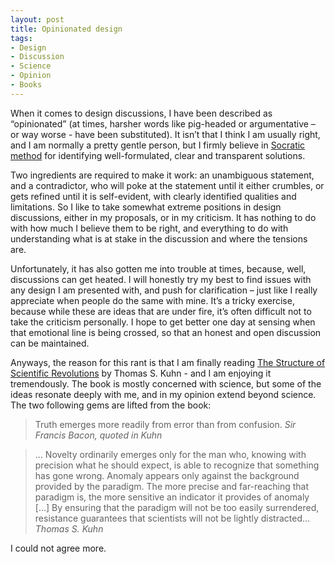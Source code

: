 ```yaml
---
layout: post
title: Opinionated design
tags:
- Design
- Discussion
- Science
- Opinion
- Books
---
```


When it comes to design discussions, I have been described as “opinionated” (at times, harsher words like pig-headed or argumentative – or way worse - have been substituted). It isn’t that I think I am usually right, and I am normally a pretty gentle person, but I firmly believe in [Socratic method](http://en.wikipedia.org/wiki/Socratic_Method) for identifying well-formulated, clear and transparent solutions.  

Two ingredients are required to make it work: an unambiguous statement, and a contradictor, who will poke at the statement until it either crumbles, or gets refined until it is self-evident, with clearly identified qualities and limitations. So I like to take somewhat extreme positions in design discussions, either in my proposals, or in my criticism. It has nothing to do with how much I believe them to be right, and everything to do with understanding what is at stake in the discussion and where the tensions are.  

Unfortunately, it has also gotten me into trouble at times, because, well, discussions can get heated. I will honestly try my best to find issues with any design I am presented with, and push for clarification – just like I really appreciate when people do the same with mine. It’s a tricky exercise, because while these are ideas that are under fire, it’s often difficult not to take the criticism personally. I hope to get better one day at sensing when that emotional line is being crossed, so that an honest and open discussion can be maintained.  

Anyways, the reason for this rant is that I am finally reading [The Structure of Scientific Revolutions](https://www.amazon.com/gp/product/0226458083) by Thomas S. Kuhn - and I am enjoying it tremendously. The book is mostly concerned with science, but some of the ideas resonate deeply with me, and in my opinion extend beyond science. The two following gems are lifted from the book:  

> Truth emerges more readily from error than from confusion.
> *Sir Francis Bacon, quoted in Kuhn*

> … Novelty ordinarily emerges only for the man who, knowing with precision what he should expect, is able to recognize that something has gone wrong. Anomaly appears only against the background provided by the paradigm. The more precise and far-reaching that paradigm is, the more sensitive an indicator it provides of anomaly […] By ensuring that the paradigm will not be too easily surrendered, resistance guarantees that scientists will not be lightly distracted…    
> *Thomas S. Kuhn*

I could not agree more.
